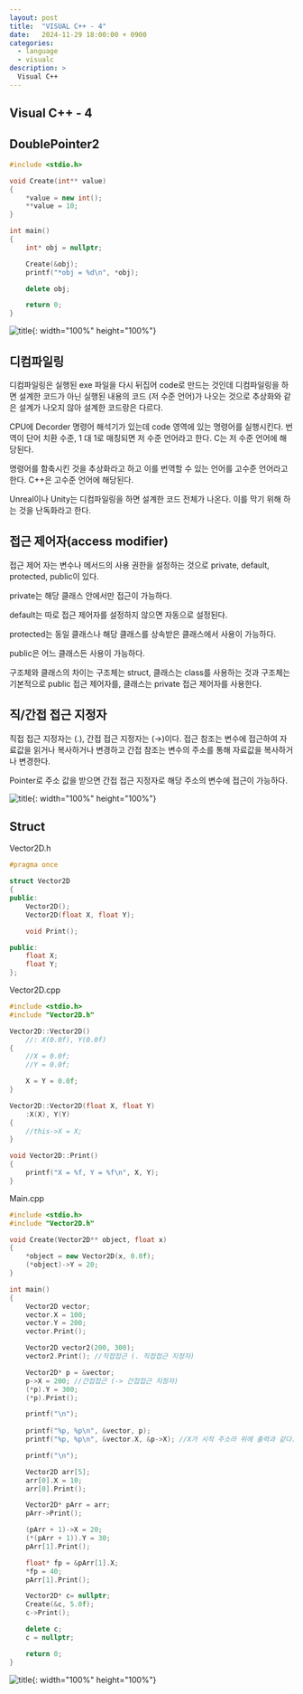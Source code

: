 ```yaml
---
layout: post
title:  "VISUAL C++ - 4"
date:   2024-11-29 18:00:00 + 0900
categories:
  - language
  - visualc
description: >
  Visual C++
---
```

## Visual C++ - 4

## DoublePointer2

```cpp
#include <stdio.h>

void Create(int** value)
{
	*value = new int();
	**value = 10;
}

int main()
{
	int* obj = nullptr;

	Create(&obj);
	printf("*obj = %d\n", *obj);

	delete obj;

	return 0;
}
```

![title](../../../assets/img/language/visualc/IMG_v9.png){: width="100%" height="100%"}

<pr/>

## 디컴파일링

디컴파일링은 실행된 exe 파일을 다시 뒤집어 code로 만드는 것인데 디컴파일링을 하면 설계한 코드가 아닌 실행된 내용의 코드 (저 수준 언어)가 나오는 것으로 추상화와 같은 설계가 나오지 않아 설계한 코드랑은 다르다. 

CPU에 Decorder 명령어 해석기가 있는데 code 영역에 있는 명령어를 실행시킨다. 번역이 단어 치환 수준, 1 대 1로 매칭되면 저 수준 언어라고 한다. C는 저 수준 언어에 해당된다.

명령어를 함축시킨 것을 추상화라고 하고 이를 번역할 수 있는 언어를 고수준 언어라고 한다. C++은 고수준 언어에 해당된다.

Unreal이나 Unity는 디컴파일링을 하면 설계한 코드 전체가 나온다. 이를 막기 위해 하는 것을 난독화라고 한다.

<pr/>

## 접근 제어자(access modifier)

접근 제어 자는 변수나 메서드의 사용 권한을 설정하는 것으로 private, default, protected, public이 있다.

private는 해당 클래스 안에서만 접근이 가능하다.

default는 따로 접근 제어자를 설정하지 않으면 자동으로 설정된다.

protected는 동일 클래스나 해당 클래스를 상속받은 클래스에서 사용이 가능하다.

public은 어느 클래스든 사용이 가능하다.

구조체와 클래스의 차이는 구조체는 struct, 클래스는 class를 사용하는 것과 구조체는 기본적으로 public 접근 제어자를,  클래스는 private 접근 제어자를 사용한다.

<pr/>

## 직/간접 접근 지정자

직접 접근 지정자는 (.), 간접 접근 지정자는 (→)이다. 접근 참조는 변수에 접근하여 자료값을 읽거나 복사하거나 변경하고 간접 참조는 변수의 주소를 통해 자료값을 복사하거나 변경한다.

Pointer로 주소 값을 받으면 간접 접근 지정자로 해당 주소의 변수에 접근이 가능하다.

![title](../../../assets/img/language/visualc/IMG_v10.png){: width="100%" height="100%"}

<pr/>

## Struct

Vector2D.h
```cpp
#pragma once

struct Vector2D
{
public:
	Vector2D();
	Vector2D(float X, float Y);

	void Print();

public:
	float X;
	float Y;
};
```

Vector2D.cpp
```cpp
#include <stdio.h>
#include "Vector2D.h"

Vector2D::Vector2D()
	//: X(0.0f), Y(0.0f)
{
	//X = 0.0f;
	//Y = 0.0f;

	X = Y = 0.0f;
}

Vector2D::Vector2D(float X, float Y)
	:X(X), Y(Y)
{
	//this->X = X;
}

void Vector2D::Print()
{
	printf("X = %f, Y = %f\n", X, Y);
}
```

Main.cpp
```cpp
#include <stdio.h>
#include "Vector2D.h"

void Create(Vector2D** object, float x)
{
	*object = new Vector2D(x, 0.0f);
	(*object)->Y = 20;
}

int main()
{
	Vector2D vector;
	vector.X = 100;
	vector.Y = 200;
	vector.Print();

	Vector2D vector2(200, 300);
	vector2.Print(); //직접접근 (. 직접접근 지정자)

	Vector2D* p = &vector;
	p->X = 200; //간접접근 (-> 간접접근 지정자)
	(*p).Y = 300;
	(*p).Print();

    printf("\n");
    
	printf("%p, %p\n", &vector, p);
	printf("%p, %p\n", &vector.X, &p->X); //X가 시작 주소라 위에 출력과 같다.

    printf("\n");

	Vector2D arr[5];
	arr[0].X = 10;
	arr[0].Print();

	Vector2D* pArr = arr;
	pArr->Print();

	(pArr + 1)->X = 20;
	(*(pArr + 1)).Y = 30;
	pArr[1].Print();

	float* fp = &pArr[1].X;
	*fp = 40;
	pArr[1].Print();

	Vector2D* c= nullptr;
	Create(&c, 5.0f);
	c->Print();

	delete c;
	c = nullptr;

	return 0;
}
```

<pr/>

![title](../../../assets/img/language/visualc/IMG_v11.png){: width="100%" height="100%"}